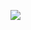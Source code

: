 ![](https://automationghana.com/wp-content/uploads/elementor/thumbs/DeWatermark.ai_1728926294141-qvk1l12clls7sgyp545p1k31i7ywg5y95v1rjquy4k.png)
